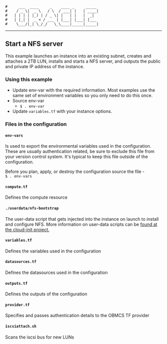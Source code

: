     #     ___  ____     _    ____ _     _____
    #    / _ \|  _ \   / \  / ___| |   | ____|
    #   | | | | |_) | / _ \| |   | |   |  _|
    #   | |_| |  _ < / ___ | |___| |___| |___
    #    \___/|_| \_/_/   \_\____|_____|_____|
***
## Start a NFS server
This example launches an instance into an existing subnet, creates and attaches a 2TB LUN, installs and starts a NFS server, and outputs the public and private IP address of the instance.

### Using this example
* Update env-var with the required information. Most examples use the same set of environment variables so you only need to do this once.
* Source env-var
  * `$ . env-var`
* Update `variables.tf` with your instance options.

### Files in the configuration

#### `env-vars`
Is used to export the environmental variables used in the configuration. These are usually authentication related, be sure to exclude this file from your version control system. It's typical to keep this file outside of the configuration.

Before you plan, apply, or destroy the configuration source the file -  
`$ . env-vars`

#### `compute.tf`
Defines the compute resource

#### `./userdata/nfs-bootstrap`
The user-data script that gets injected into the instance on launch to install and configure NFS. More information on user-data scripts can be [found at the cloud-init project.](https://cloudinit.readthedocs.io/en/latest/topics/format.html)

#### `variables.tf`
Defines the variables used in the configuration

#### `datasources.tf`
Defines the datasources used in the configuration

#### `outputs.tf`
Defines the outputs of the configuration

#### `provider.tf`
Specifies and passes authentication details to the OBMCS TF provider

#### `iscsiattach.sh`  
Scans the iscsi bus for new LUNs
